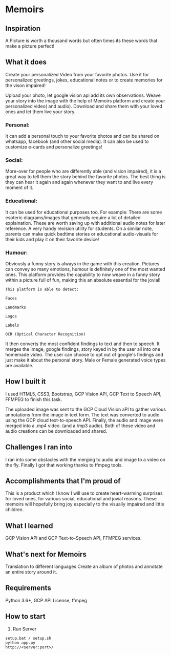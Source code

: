 # Memoirs

## Inspiration
A Picture is worth a thousand words but often times its these words that make a picture perfect!

## What it does
Create your personalized Video from your favorite photos. Use it for personalized greetings, jokes, educational notes or to create memories for the vison impaired!

Upload your photo, let google vision api add its own observations. Weave your story into the image with the help of Memoirs platform and create your personalized video( and audio).
Download and share them with your loved ones and let them live your story.

### Personal:
It can add a personal touch to your favorite photos and can be shared on whatsapp, facebook (and other social media). It can also be used to customize e-cards and personalize greetings!

### Social:
More-over for people who are differently able (and vision impaired), it is a great way to tell them the story behind the favorite photos. The best thing is they can hear it again and again whenever they want to and live every moment of it.

### Educational:
It can be used for educational purposes too. For example: There are some esoteric diagrams/images that generally require a lot of detailed explaination. These are worth saving up with additional audio notes for later reference. A very handy revision utility for students.
On a similar note, parents can make quick bedtime stories or educational audio-visuals for their kids and play it on their favorite device!

### Humour:
Obviously a funny story is always in the game with this creation. Pictures can convey so many emotions, humour is definitely one of the most wanted ones. This platform provides the capability to now weave in a funny story within a picture full of fun, making this an absolute essential for the jovial!


```
This platform is able to detect:

Faces

Landmarks

Logos

Labels

OCR (Optical Character Recognition)
```

It then converts the most confident findings to text and then to speech. It merges the image, google findings, story keyed in by the user all into one homemade video. The user can choose to opt out of google's findings and just make it about the personal story. Male or Female generated voice types are available.


## How I built it
I used HTML5, CSS3, Bootstrap, GCP Vision API, GCP Text to Speech API, FFMPEG to finish this task.

The uploaded image was sent to the GCP Cloud Vision aPI to gather various annotations from the image in text form. The text was converted to audio using the GCP cloud text-to-speech API. 
Finally, the audio and image were merged into a .mp4 video. (and a /mp3 audio). Both of these video and audio creations can be downloaded and shared.
 

## Challenges I ran into
I ran into some obstacles with the merging to audio and image to a video on the fly. Finally I got that working thanks to ffmpeg tools.

## Accomplishments that I'm proud of
This is a product which I know I will use to create heart-warming surprises for loved ones, for various social, educational and jovial reasons. These memoirs will hopefully bring joy especially to the visually impaired and little children. 

## What I learned
GCP Vision API and GCP Text-to-Speech API, FFMPEG services.

## What's next for Memoirs
Translation to different languages
Create an album of photos and annotate an entire story around it.


## Requirements

Python 3.6+, GCP API License, ffmpeg

## How to start

1. Run Server

```
setup.bat / setup.sh
python app.py
http://<server:port>/
```

